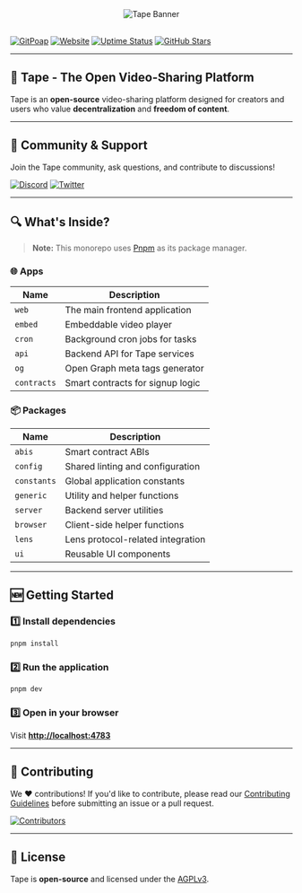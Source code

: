 <div align="center">
    <img src="https://static.tape.xyz/brand/og.png" alt="Tape Banner">
</div>

<br>

<p align="center">
    
  [![GitPoap](https://public-api.gitpoap.io/v1/repo/tapexyz/tape/badge)](https://www.gitpoap.io/gh/tapexyz/tape)
  [![Website](https://img.shields.io/badge/Website-0077b5?logo=internet-explorer&logoColor=white)](https://tape.xyz)
  [![Uptime Status](https://img.shields.io/badge/Status-BetterUptime-blue?logo=heartbeat&logoColor=white)](https://status.tape.xyz)
  [![GitHub Stars](https://img.shields.io/github/stars/tapexyz/tape?style=social)](https://github.com/tapexyz/tape)
    
</p>


---

## 📼 Tape - The Open Video-Sharing Platform

Tape is an **open-source** video-sharing platform designed for creators and users who value **decentralization** and **freedom of content**.

---

## 💪 Community & Support

Join the Tape community, ask questions, and contribute to discussions!

<div align="left">
    
[![Discord](https://img.shields.io/badge/Join-Discord-5865F2?logo=discord&logoColor=white&style=for-the-badge)](https://tape.xyz/discord)
[![Twitter](https://img.shields.io/badge/Follow-000000?logo=x&logoColor=white&style=for-the-badge)](https://x.com/tapexyz)


</div>

---

## 🔍 What's Inside?

> **Note:** This monorepo uses [Pnpm](https://pnpm.io/) as its package manager.

### 🌐 **Apps**
| Name        | Description                     |
|------------|---------------------------------|
| `web`      | The main frontend application   |
| `embed`    | Embeddable video player         |
| `cron`     | Background cron jobs for tasks  |
| `api`      | Backend API for Tape services   |
| `og`       | Open Graph meta tags generator  |
| `contracts`| Smart contracts for signup logic |

### 📦 **Packages**
| Name        | Description                          |
|------------|--------------------------------------|
| `abis`     | Smart contract ABIs                  |
| `config`   | Shared linting and configuration     |
| `constants`| Global application constants         |
| `generic`  | Utility and helper functions         |
| `server`   | Backend server utilities             |
| `browser`  | Client-side helper functions         |
| `lens`     | Lens protocol-related integration    |
| `ui`       | Reusable UI components               |

---

## 🆕 Getting Started

### 1️⃣ **Install dependencies**
```bash
pnpm install
```

### 2️⃣ **Run the application**
```bash
pnpm dev
```

### 3️⃣ **Open in your browser**
Visit **[http://localhost:4783](http://localhost:4783)**

---

## 🤝 Contributing

We ❤️ contributions! If you'd like to contribute, please read our [Contributing Guidelines](.github/CONTRIBUTING.md) before submitting an issue or a pull request.

<a href="https://github.com/tapexyz/tape/graphs/contributors">
  <img src="https://contrib.rocks/image?repo=tapexyz/tape" alt="Contributors">
</a>

---

## 📜 License

Tape is **open-source** and licensed under the [AGPLv3](LICENSE).
